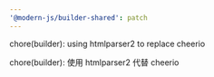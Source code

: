```yaml
---
'@modern-js/builder-shared': patch
---
```


chore(builder): using htmlparser2 to replace cheerio

chore(builder): 使用 htmlparser2 代替 cheerio
